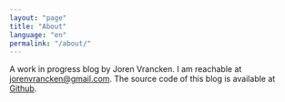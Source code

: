 ```yaml
---
layout: "page"
title: "About"
language: "en"
permalink: "/about/"
---
```


A work in progress blog by Joren Vrancken. I am reachable at [jorenvrancken@gmail.com](mailto:jorenvrancken@gmail.com). The source code of this blog is available at [Github](https://github.com/joren485/blog).
